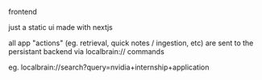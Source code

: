 frontend

just a static ui made with nextjs

all app "actions" (eg. retrieval, quick notes / ingestion, etc) are sent to the persistant backend via localbrain:// commands

eg. localbrain://search?query=nvidia+internship+application